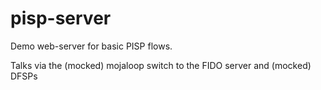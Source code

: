 # pisp-server

Demo web-server for basic PISP flows. 

Talks via the (mocked) mojaloop switch to the FIDO server and (mocked) DFSPs